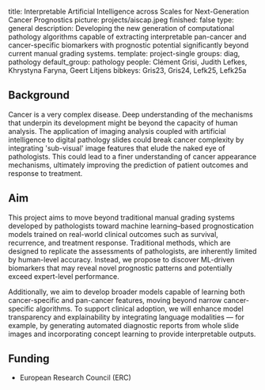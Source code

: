 title: Interpretable Artificial Intelligence across Scales for Next-Generation Cancer Prognostics
picture: projects/aiscap.jpeg
finished: false
type: general
description: Developing the new generation of computational pathology algorithms capable of extracting interpretable pan-cancer and cancer-specific biomarkers with prognostic potential significantly beyond current manual grading systems.
template: project-single
groups: diag, pathology
default_group: pathology
people: Clément Grisi, Judith Lefkes, Khrystyna Faryna, Geert Litjens
bibkeys: Gris23, Gris24, Lefk25, Lefk25a

## Background
Cancer is a very complex disease. Deep understanding of the mechanisms that underpin its development might be beyond the capacity of human analysis. The application of imaging analysis coupled with artificial intelligence to digital pathology slides could break cancer complexity by integrating 'sub-visual' image features that elude the naked eye of pathologists. This could lead to a finer understanding of cancer appearance mechanisms, ultimately improving the prediction of patient outcomes and response to treatment.

## Aim
This project aims to move beyond traditional manual grading systems developed by pathologists toward machine learning–based prognostication models trained on real-world clinical outcomes such as survival, recurrence, and treatment response. Traditional methods, which are designed to replicate the assessments of pathologists, are inherently limited by human-level accuracy. Instead, we propose to discover ML-driven biomarkers that may reveal novel prognostic patterns and potentially exceed expert-level performance.

Additionally, we aim to develop broader models capable of learning both cancer-specific and pan-cancer features, moving beyond narrow cancer-specific algorithms. To support clinical adoption, we will enhance model transparency and explainability by integrating language modalities — for example, by generating automated diagnostic reports from whole slide images and incorporating concept learning to provide interpretable outputs.

## Funding
- European Research Council (ERC)
